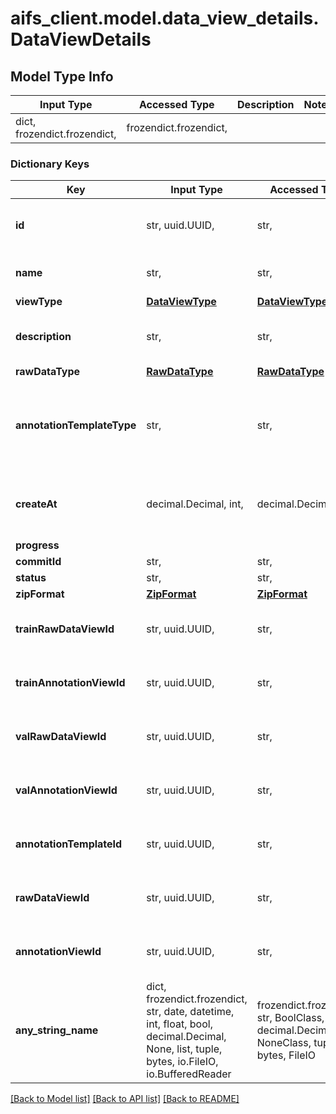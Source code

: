 # aifs_client.model.data_view_details.DataViewDetails

## Model Type Info
Input Type | Accessed Type | Description | Notes
------------ | ------------- | ------------- | -------------
dict, frozendict.frozendict,  | frozendict.frozendict,  |  | 

### Dictionary Keys
Key | Input Type | Accessed Type | Description | Notes
------------ | ------------- | ------------- | ------------- | -------------
**id** | str, uuid.UUID,  | str,  | the id of the data view | [optional] value must be a uuid
**name** | str,  | str,  | the name of the data view | [optional] 
**viewType** | [**DataViewType**](DataViewType.md) | [**DataViewType**](DataViewType.md) |  | [optional] 
**description** | str,  | str,  | the description of the data view | [optional] 
**rawDataType** | [**RawDataType**](RawDataType.md) | [**RawDataType**](RawDataType.md) |  | [optional] 
**annotationTemplateType** | str,  | str,  | if data view is an annotation view, it has annotation template type | [optional] 
**createAt** | decimal.Decimal, int,  | decimal.Decimal,  | Unix timestamp in ms | [optional] value must be a 64 bit integer
**progress** |  |  |  | [optional] 
**commitId** | str,  | str,  |  | [optional] 
**status** | str,  | str,  |  | [optional] 
**zipFormat** | [**ZipFormat**](ZipFormat.md) | [**ZipFormat**](ZipFormat.md) |  | [optional] 
**trainRawDataViewId** | str, uuid.UUID,  | str,  |  | [optional] value must be a uuid
**trainAnnotationViewId** | str, uuid.UUID,  | str,  |  | [optional] value must be a uuid
**valRawDataViewId** | str, uuid.UUID,  | str,  |  | [optional] value must be a uuid
**valAnnotationViewId** | str, uuid.UUID,  | str,  |  | [optional] value must be a uuid
**annotationTemplateId** | str, uuid.UUID,  | str,  |  | [optional] value must be a uuid
**rawDataViewId** | str, uuid.UUID,  | str,  |  | [optional] value must be a uuid
**annotationViewId** | str, uuid.UUID,  | str,  |  | [optional] value must be a uuid
**any_string_name** | dict, frozendict.frozendict, str, date, datetime, int, float, bool, decimal.Decimal, None, list, tuple, bytes, io.FileIO, io.BufferedReader | frozendict.frozendict, str, BoolClass, decimal.Decimal, NoneClass, tuple, bytes, FileIO | any string name can be used but the value must be the correct type | [optional]

[[Back to Model list]](../../README.md#documentation-for-models) [[Back to API list]](../../README.md#documentation-for-api-endpoints) [[Back to README]](../../README.md)

